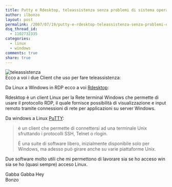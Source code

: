 ```yaml
---
title: Putty e Rdesktop, teleassistenza senza problemi di sistema operativo
author: ilbonzo
layout: post
permalink: /2007/07/19/putty-e-rdesktop-teleassistenza-senza-problemi-di-sistema-operativo/
dsq_thread_id:
  - 1102732335
categories:
  - linux
  - windows
comments: true
share: true
---
```

![teleassistenza][1]  
Ecco a voi i due Client che uso per fare teleassistenza:

Da Linux a Windows in RDP ecco a voi [Rdesktop][2]:

Rdesktop è un client Linux per la Rete terminal Windows che permette di usare il protocollo RDP, il quale fornisce possibilità di visualizzazione e input remoto tramite connessioni di rete per applicazioni su server Windows.

Da windows a Linux [PuTTY][3]:

> è un client che permette di connettersi ad una terminale Unix sfruttando i protocolli SSH, Telnet o rlogin.
>
> É una suite di software libero, inizialmente disponibile solo per Windows, ma adesso può girare anche su varie piattaforme Unix.

Due software molto utili che mi permettono di lavorare sia se ho acceso win sia se ho (quasi sempre) acceso Linux.

Gabba Gabba Hey  
Bonzo

<div class='kindleWidget kindleLight' >

</div>



 [1]: http://magni.me/wp-content/uploads/2007/07/teleassistenza.gif
 [2]: http://www.rdesktop.org
 [3]: http://www.chiark.greenend.org.uk/~sgtatham/putty/download.html
